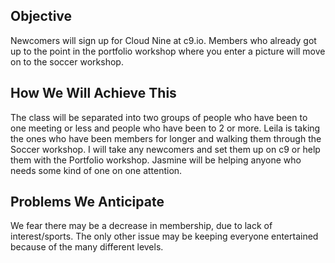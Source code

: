 

## Objective

Newcomers will sign up for Cloud Nine at c9.io. Members who already got up to
the point in the portfolio workshop where you enter a picture will move on to
the soccer workshop.

## How We Will Achieve This

The class will be separated into two groups of people who have been to one
meeting or less and people who have been to 2 or more. Leila is taking the ones
who have been members for longer and walking them through the Soccer workshop. I
will take any newcomers and set them up on c9 or help them with the Portfolio
workshop. Jasmine will be helping anyone who needs some kind of one on one
attention.

## Problems We Anticipate

We fear there may be a decrease in membership, due to lack of interest/sports.
The only other issue may be keeping everyone entertained because of the many
different levels.
